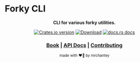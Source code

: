 # Forky CLI

<div align="center">

  <p>
    <strong>CLI for various forky utilities.</strong>
  </p>

  <p>
    <a href="https://crates.io/crates/forky_cli"><img src="https://img.shields.io/crates/v/forky_cli.svg?style=flat-square" alt="Crates.io version" /></a>
    <a href="https://crates.io/crates/forky_cli"><img src="https://img.shields.io/crates/d/forky_cli.svg?style=flat-square" alt="Download" /></a>
    <a href="https://docs.rs/forky_cli"><img src="https://img.shields.io/badge/docs-latest-blue.svg?style=flat-square" alt="docs.rs docs" /></a>
  </p>

  <h3>
    <a href="https://mrchantey.github.io/forky/docs/forky_cli">Book</a>
    <span> | </span>
    <a href="https://docs.rs/forky_cli">API Docs</a>
    <span> | </span>
    <a href="https://mrchantey.github.io/forky/docs/other/contributing.html">Contributing</a>
  </h3>

  <sub>made with ❤️‍🔥 by mrchantey</a></sub>
</div>